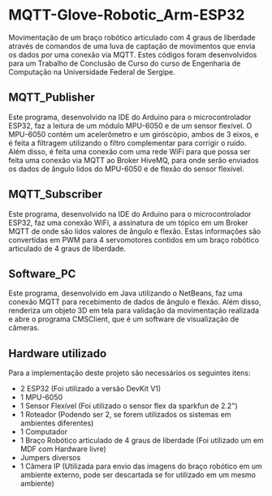 # MQTT-Glove-Robotic_Arm-ESP32
Movimentação de um braço robótico articulado com 4 graus de liberdade através de comandos de uma luva de captação de movimentos que envia os dados por uma conexão via MQTT.
Estes códigos foram desenvolvidos para um Trabalho de Conclusão de Curso do curso de Engenharia de Computação na Universidade Federal de Sergipe. 
## MQTT_Publisher
Este programa, desenvolvido na IDE do Arduino para o microcontrolador ESP32, faz a leitura de um módulo MPU-6050 e de um sensor flexível. O MPU-6050 contém um acelerômetro e um giróscópio, ambos de 3 eixos, e é feita a filtragem utilizando o filtro complementar para corrigir o ruído.
Além disso, é feita uma conexão com uma rede WiFi para que possa ser feita uma conexão via MQTT ao Broker HiveMQ, para onde serão enviados os dados de ângulo lidos do MPU-6050 e de flexão do sensor flexível.

## MQTT_Subscriber
Este programa, desenvolvido na IDE do Arduino para o microcontrolador ESP32, faz uma conexão WiFi, a assinatura de um tópico em um Broker MQTT de onde são lidos valores de ângulo e flexão. Estas informações são convertidas em PWM para 4 servomotores contidos em um braço robótico articulado de 4 graus de liberdade.

## Software_PC
Este programa, desenvolvido em Java utilizando o NetBeans, faz uma conexão MQTT para recebimento de dados de ângulo e flexão. Além disso, renderiza um objeto 3D em tela para validação da movimentação realizada e abre o programa CMSClient, que é um software de visualização de câmeras.

## Hardware utilizado
Para a implementação deste projeto são necessários os seguintes itens:
- 2 ESP32 (Foi utilizado a versão DevKit V1)
- 1 MPU-6050
- 1 Sensor Flexível (Foi utilizado o sensor flex da sparkfun de 2.2")
- 1 Roteador (Podendo ser 2, se forem utilizados os sistemas em ambientes diferentes)
- 1 Computador
- 1 Braço Robótico articulado de 4 graus de liberdade (Foi utilizado um em MDF com Hardware livre)
- Jumpers diversos
- 1 Câmera IP (Utilizada para envio das imagens do braço robótico em um ambiente externo, pode ser descartada se for utilizado em um mesmo ambiente)
